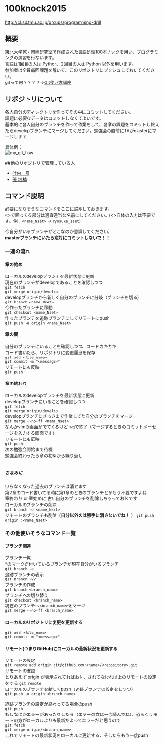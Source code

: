 # 100knock2015
http://cl.sd.tmu.ac.jp/groups/programming-drill

## 概要
東北大学乾・岡崎研究室で作成された[言語処理100本ノック][]を用い、プログラミングの演習を行ないます。  
言語は1回目の人は Python、2回目の人は Python 以外を用います。  
参加者は全員毎回課題を解いて、このリポジトリにプッシュしておいてください。  
gitって何？？？？→[Git使い方講座][]  

[言語処理100本ノック]: http://www.cl.ecei.tohoku.ac.jp/nlp100/
[Git使い方講座]: http://ace12358.tumblr.com/post/116453885344/git-for

## リポジトリについて
各人自分のディレクトリを作ってその中にコミットしてください。  
課題に必要なデータはコミットしなくてよいです。  
基本的に各人自分のブランチを作って作業をして、各章の課題をコミットし終えたらdevelopブランチにマージしてください。勉強会の直前にTAがmasterにマージします。  

具体例：  
![my_git_flow](https://github.com/tmu-nlp/100knock2015/blob/master/img/my_git_flow.png)

##他のリポジトリで管理している人
* [叶内　晨](https://github.com/shin-kanouchi/NLP100knock2015)
* [張 培楠](https://github.com/peinan/NLP100DrillExercises2015)

## コマンド説明
必要になりそうなコマンドをここに説明しておきます。  
<>で囲ってる部分は適宜適当な名前にしてください。(<>自体の入力は不要です。例：`<name_Nset>` -> `ryosuke_1set`)  


今自分がいるブランチがどこなのか意識してください。  
**masterブランチにいたら絶対にコミットしないで！！**  


### 一連の流れ  
#### 章の始め
ローカルのdevelopブランチを最新状態に更新  
現在のブランチがdevelopであることを確認しつつ  
`git fetch`  
`git merge origin/develop`  
developブランチから新しく自分のブランチに分岐（ブランチを切る）  
`git branch <name_Nset>`  
今作ったブランチに移動  
`git checkout <name_Nset>`  
作ったブランチを追跡ブランチにしてリモートにpush  
`git push -u origin <name_Nset>`  

#### 章の間
自分のブランチにいることを確認しつつ、コードカキカキ  
コード書いたら、リポジトリに変更履歴を保存  
`git add <file_name>`  
`git commit -m "<message>"`  
リモートにも反映  
`git push`  

#### 章の終わり
ローカルのdevelopブランチを最新状態に更新  
developブランチにいることを確認しつつ  
`git fetch`  
`git merge origin/develop`  
developブランチにさっきまで作業してた自分のブランチをマージ  
`git merge --no-ff <name_Nset>`  
なんかvimの画面がでてくるけど`:wq`で終了（マージするときのコミットメーセージを入力する画面です）  
リモートにも反映  
`git push`  
次の勉強会開始まで待機  
勉強会終わったら章の初めから繰り返し  
<br>

##### ちなみに
いらなくなった過去のブランチは消せます  
第2章のコード書いてる時に第1章のときのブランチとかもう不要ですよね  
章終わり or 章始めに 古い自分のブランチを削除しちゃっておｋです  
ローカルのブランチの削除  
`git branch -d <name_Nset>`  
リモートのブランチも削除（**自分以外のは勝手に消さないでね！**  ）
`git push origin :<name_Nset>`
  
  
### その他使いそうなコマンド一覧
#### ブランチ関連
ブランチ一覧  
\*のマークが付いているブランチが現在自分がいるブランチ  
`git branch -a`    
追跡ブランチの表示  
`git branch -vv`  
ブランチの作成  
`git branch <branch_name>`  
ブランチへの切り替え   
`git checkout <branch_name>`  
現在のブランチへ`<branch_name>`をマージ  
`git merge --no-ff <branch_name>`  



#### ローカルのリポジトリに変更を更新する
`git add <file_name>`  
`git commit -m "<message>"`  


#### リモート(つまりGitHub)にローカルの最新状況を更新する
リモートの設定  
`git remote add origin git@github.com:<name>/<repository>.git`  
リモートの確認  
とりあえず origin が表示されてればおｋ、されてなければ上のリモートの設定をする
`git remote`  
ローカルのブランチを新しくpush（追跡ブランチの設定をしつつ）  
`git push -u origin <branch_name>`  

追跡ブランチの設定が終わってる場合のpush  
`git push`  
もしなにかエラーがあったりしたら（エラーの文は一応読んでね）、恐らくリモートの方がローカルよりも最新だよってエラーだと思うので  
`git fetch`  
`git merge origin/<branch_name>`  
これでリモートの最新状況をローカルに更新する、そしたらもう一度push  
